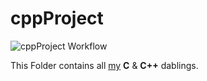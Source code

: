 # cppProject
![cppProject Workflow](https://github.com/VishalPaudel/cppProject/actions/workflows/main.yml/badge.svg?event=push)

This Folder contains all [my](https://VishalPaudel.github.io/) **C** & **C++** dablings.

